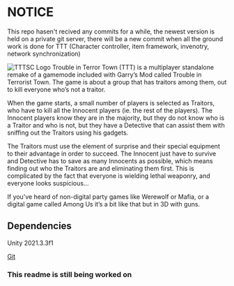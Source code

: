 # NOTICE
This repo hasen't recived any commits for a while, the newest version is held on a private git server, there will be a new commit when all the ground work is done for TTT (Character controller, item framework, invenotry, network synchronization)

![TTTSC Logo](https://media.discordapp.net/attachments/843233727119491082/934783163383828490/TTTSC_logo_new_2.png)
Trouble in Terror Town (TTT) is a multiplayer standalone remake of a gamemode included with Garry’s Mod called Trouble in Terrorist Town. The game is about a group that has traitors among them, out to kill everyone who’s not a traitor.

When the game starts, a small number of players is selected as Traitors, who have to kill all the Innocent players (ie. the rest of the players). The Innocent players know they are in the majority, but they do not know who is a Traitor and who is not, but they have a Detective that can assist them with sniffing out the Traitors using his gadgets.

The Traitors must use the element of surprise and their special equipment to their advantage in order to succeed. The Innocent just have to survive and Detective has to save as many Innocents as possible, which means finding out who the Traitors are and eliminating them first. This is complicated by the fact that everyone is wielding lethal weaponry, and everyone looks suspicious…

If you’ve heard of non-digital party games like Werewolf or Mafia, or a digital game called Among Us it’s a bit like that but in 3D with guns. 

## Dependencies

Unity 2021.3.3f1

[Git](https://git-scm.com/downloads)

### This readme is still being worked on
